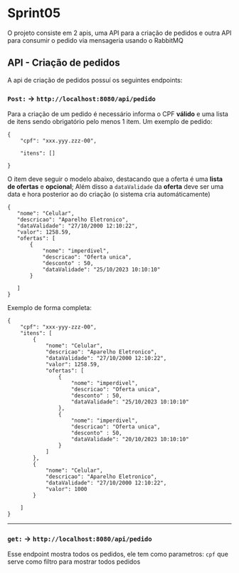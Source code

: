 # Sprint05
 O projeto consiste em 2 apis, uma API para a criação de pedidos e outra API para consumir o pedido via mensageria usando o RabbitMQ
## API - Criação de pedidos
A api de criação de pedidos possuí os seguintes endpoints:

### `Post:` ->  `http://localhost:8080/api/pedido` 
Para a criação de um pedido é necessário informa o CPF **válido** e uma lista de itens sendo obrigatório pelo menos 1 item.
Um exemplo de pedido: 

``` 
{
    "cpf": "xxx.yyy.zzz-00",
    
    "itens": []
    
}
```
O item deve seguir o modelo abaixo, destacando que a oferta é uma **lista de ofertas** e **opcional**; Além disso a `dataValidade` da **oferta** deve ser uma data e hora posterior ao do criação (o sistema cria automáticamente)
```
{
   "nome": "Celular",
   "descricao": "Aparelho Eletronico",
   "dataValidade": "27/10/2000 12:10:22",
   "valor": 1258.59,
   "ofertas": [
       {
           "nome": "imperdivel",
           "descricao": "Oferta unica",
           "desconto" : 50,
           "dataValidade": "25/10/2023 10:10:10"
       }

   ]
}
```
Exemplo de forma completa: 
```
{
    "cpf": "xxx-yyy-zzz-00",
    "itens": [
        {
            "nome": "Celular",
            "descricao": "Aparelho Eletronico",
            "dataValidade": "27/10/2000 12:10:22",
            "valor": 1258.59,
            "ofertas": [
                {
                    "nome": "imperdivel",
                    "descricao": "Oferta unica",
                    "desconto" : 50,
                    "dataValidade": "25/10/2023 10:10:10"
                },
                {
                    "nome": "imperdivel",
                    "descricao": "Oferta unica",
                    "desconto" : 50,
                    "dataValidade": "20/10/2023 10:10:10"
                }
            ]
        },
        {
            "nome": "Celular",
            "descricao": "Aparelho Eletronico",
            "dataValidade": "27/10/2000 12:10:22",
            "valor": 1000
        }
        
    ]
}
```
 ___
 ### `get:` ->  `http://localhost:8080/api/pedido` 
 Esse endpoint mostra todos os pedidos, ele tem como parametros: 
 `cpf` que serve como filtro para mostrar todos pedidos 
